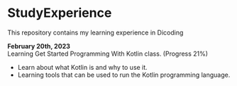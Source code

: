 # StudyExperience
This repository contains my learning experience in Dicoding

**February 20th, 2023** <br>
Learning Get Started Programming With Kotlin class. (Progress 21%)
* Learn about what Kotlin is and why to use it.
* Learning tools that can be used to run the Kotlin programming language.
